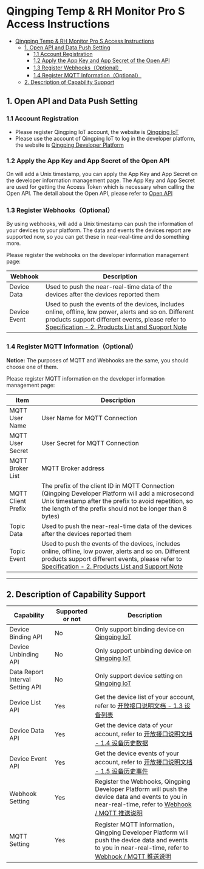 # Qingping Temp & RH Monitor Pro S Access Instructions

- [Qingping Temp & RH Monitor Pro S Access Instructions](#qingping-temp--rh-monitor-pro-s-access-instructions)
  - [1. Open API and Data Push Setting](#1-open-api-and-data-push-setting)
    - [1.1 Account Registration](#11-account-registration)
    - [1.2 Apply the App Key and App Secret of the Open API](#12-apply-the-app-key-and-app-secret-of-the-open-api)
    - [1.3 Register Webhooks（Optional）](#13-register-webhooksoptional)
    - [1.4 Register MQTT Information（Optional）](#14-register-mqtt-informationoptional)
  - [2. Description of Capability Support](#2-description-of-capability-support)

## 1. Open API and Data Push Setting

### 1.1 Account Registration

- Please register Qingping IoT account, the website is [Qingping IoT](https://qingpingiot.com/)
- Please use the account of Qingping IoT to log in the developer platform, the website is [Qingping Developer Platform](https://developers.qingping.co/)

### 1.2 Apply the App Key and App Secret of the Open API

On  will add a Unix timestamp, you can apply the App Key and App Secret on the developer information management page.
The App Key and App Secret are used for getting the Access Token which is necessary when calling the Open API. The detail about the Open API, please refer to [Open API](/main/openApi)

### 1.3 Register Webhooks（Optional）

By using webhooks,  will add a Unix timestamp can push the information of your devices to your platform. The data and events the devices report are supported now, so you can get these in near-real-time and do something more.

Please register the webhooks on the developer information management page:

| Webhook      | Description                                                                                                                                                                                                                                                           |
| ------------ | --------------------------------------------------------------------------------------------------------------------------------------------------------------------------------------------------------------------------------------------------------------------- |
| Device Data  | Used to push the near-real-time data of the devices after the devices reported them                                                                                                                                                                                   |
| Device Event | Used to push the events of the devices, includes online, offline, low power, alerts and so on. Different products support different events, please refer to [Specification - 2. Products List and Support Note](/main/specification#2-products-list-and-support-note) |

### 1.4 Register MQTT Information（Optional）

**Notice:** The purposes of MQTT and Webhooks are the same, you should choose one of them.

Please register MQTT information on the developer information management page:

| Item               | Description                                                                                                                                                                                                                                                           |
| ------------------ | --------------------------------------------------------------------------------------------------------------------------------------------------------------------------------------------------------------------------------------------------------------------- |
| MQTT User Name     | User Name for MQTT Connection                                                                                                                                                                                                                                         |
| MQTT User Secret   | User Secret for MQTT Connection                                                                                                                                                                                                                                       |
| MQTT Broker List   | MQTT Broker address                                                                                                                                                                                                                                                   |
| MQTT Client Prefix | The prefix of the client ID in MQTT Connection (Qingping Developer Platform will add a microsecond Unix timestamp after the prefix to avoid repetition, so the length of the prefix should not be longer than 8 bytes)                                                |
| Topic Data         | Used to push the near-real-time data of the devices after the devices reported them                                                                                                                                                                                   |
| Topic Event        | Used to push the events of the devices, includes online, offline, low power, alerts and so on. Different products support different events, please refer to [Specification - 2. Products List and Support Note](/main/specification#2-products-list-and-support-note) |

------

## 2. Description of Capability Support

| Capability                       | Supported or not | Description                                                                                                                                                              |
| -------------------------------- | ---------------- | ------------------------------------------------------------------------------------------------------------------------------------------------------------------------ |
| Device Binding API               | No               | Only support binding device on [Qingping IoT](https://qingpingiot.com/)                                                                                                  |
| Device Unbinding API             | No               | Only support unbinding device on [Qingping IoT](https://qingpingiot.com/)                                                                                                |
| Data Report Interval Setting API | No               | Only support device setting on [Qingping IoT](https://qingpingiot.com/)                                                                                                  |
| Device List API                  | Yes              | Get the device list of your account, refer to [开放接口说明文档 - 1.3 设备列表](/main/openApi#13-设备列表)                                                               |
| Device Data API                  | Yes              | Get the device data of your account, refer to [开放接口说明文档 - 1.4 设备历史数据](/main/openApi#14-设备历史数据)                                                       |
| Device Event API                 | Yes              | Get the device events of your account, refer to [开放接口说明文档 - 1.5 设备历史事件](/main/openApi#15-设备历史事件)                                                     |
| Webhook Setting                  | Yes              | Register the Webhooks, Qingping Developer Platform will push the device data and events to you in near-real-time, refer to  [Webhook / MQTT 推送说明](/main/webhook)     |
| MQTT Setting                     | Yes              | Register MQTT information，Qingping Developer Platform will push the device data and events to you in near-real-time, refer to  [Webhook / MQTT 推送说明](/main/webhook) |
